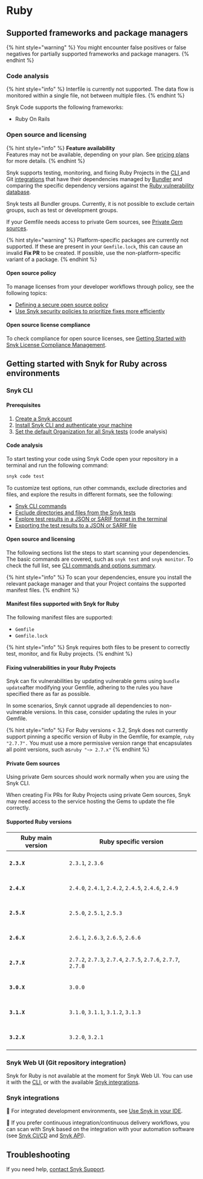 # Ruby

## Supported frameworks and package managers

{% hint style="warning" %}
You might encounter false positives or false negatives for partially supported frameworks and package managers.
{% endhint %}

### Code analysis

{% hint style="info" %}
Interfile is currently not supported. The data flow is monitored within a single file, not between multiple files.
{% endhint %}

Snyk Code supports the following frameworks:

* Ruby On Rails

### Open source and licensing

{% hint style="info" %}
**Feature availability**\
Features may not be available, depending on your plan. See [pricing plans](https://snyk.io/plans/) for more details.
{% endhint %}

Snyk supports testing, monitoring, and fixing Ruby Projects in the [CLI ](ruby.md#snyk-cli)and Git [integrations](ruby.md#snyk-integrations) that have their dependencies managed by [Bundler](https://bundler.io/) and comparing the specific dependency versions against the [Ruby vulnerability database](https://snyk.io/vuln?type=rubygems).

Snyk tests all Bundler groups. Currently, it is not possible to exclude certain groups, such as test or development groups.

If your Gemfile needs access to private Gem sources, see [Private Gem sources](ruby.md#private-gem-sources).

{% hint style="warning" %}
Platform-specific packages are currently not supported. If these are present in your `Gemfile.lock`, this can cause an invalid **Fix PR** to be created. If possible, use the non-platform-specific variant of a package.
{% endhint %}

#### Open source policy

To manage licenses from your developer workflows through policy, see the following topics:

* [Defining a secure open source policy](https://snyk.io/series/open-source-security/open-source-policy/)
* [Use Snyk security policies to prioritize fixes more efficiently](https://snyk.io/blog/snyk-security-policies/)

#### Open source license compliance

To check compliance for open source licenses, see [Getting Started with Snyk License Compliance Management](https://docs.snyk.io/scan-application-code/snyk-open-source/licenses/getting-started-snyk-licensing-compliance).

## Getting started with Snyk for Ruby across environments

### Snyk CLI&#x20;

#### Prerequisites

1. [Create a Snyk account](../../getting-started/quickstart/create-a-snyk-account.md)
2. [Install Snyk CLI and authenticate your machine](../../snyk-cli/getting-started-with-the-snyk-cli.md#install-the-snyk-cli-and-authenticate-your-machine)
3. [Set the default Organization for all Snyk tests](../../scan-application-code/snyk-code/cli-for-snyk-code/set-the-snyk-organization-for-the-cli-tests/setting-the-default-organization-for-all-cli-tests.md) (code analysis)

#### Code analysis

To start testing your code using Snyk Code open your repository in a terminal and run the following  command:

```javascript
snyk code test
```

To customize test options, run other commands, exclude directories and files, and explore the results in different formats, see the following:

* [Snyk CLI commands](../../snyk-cli/commands/#available-commands)
* [Exclude directories and files from the Snyk tests](../../scan-application-code/snyk-code/cli-for-snyk-code/excluding-directories-and-files-from-the-snyk-code-cli-test.md)
* [Explore test results in a JSON or SARIF format in the terminal](../../scan-application-code/snyk-code/cli-for-snyk-code/working-with-the-snyk-code-cli-results/outputting-the-test-results-to-json-or-sarif-format-in-the-terminal.md)
* [Exporting the test results to a JSON or SARIF file](../../scan-application-code/snyk-code/cli-for-snyk-code/working-with-the-snyk-code-cli-results/exporting-the-test-results-to-a-json-or-sarif-file.md)

#### Open source and licensing

The following sections list the steps to start scanning your dependencies. The basic commands are covered, such as `snyk test` and `snyk monitor`. To check the full list, see [CLI commands and options summary](../../snyk-cli/cli-commands-and-options-summary.md).

{% hint style="info" %}
To scan your dependencies, ensure you install the relevant package manager and that your Project contains the supported manifest files.
{% endhint %}

#### Manifest files supported with Snyk for Ruby

The following manifest files are supported:

* `Gemfile`
* `Gemfile.lock`

{% hint style="info" %}
Snyk requires both files to be present to correctly test, monitor, and fix Ruby projects.
{% endhint %}

#### Fixing vulnerabilities in your Ruby Projects

Snyk can fix vulnerabilities by updating vulnerable gems using `bundle update`after modifying your Gemfile, adhering to the rules you have specified there as far as possible.

In some scenarios, Snyk cannot upgrade all dependencies to non-vulnerable versions. In this case, consider updating the rules in your Gemfile.

{% hint style="info" %}
For Ruby versions < 3.2, Snyk does not currently support pinning a specific version of Ruby in the Gemfile, for example, `ruby "2.7.7".` You must use a more permissive version range that encapsulates all point versions, such as`ruby "~> 2.7.x"`
{% endhint %}

#### **Private Gem sources**

Using private Gem sources should work normally when you are using the Snyk CLI.

When creating Fix PRs for Ruby Projects using private Gem sources, Snyk may need access to the service hosting the Gems to update the file correctly.

#### Supported Ruby versions

| Ruby main version           | Ruby specific version                                         |
| --------------------------- | ------------------------------------------------------------- |
| <h4><code>2.3.X</code></h4> | `2.3.1`, `2.3.6`                                              |
| <h4><code>2.4.X</code></h4> | `2.4.0`, `2.4.1`, `2.4.2`, `2.4.5`, `2.4.6`, `2.4.9`          |
| <h4><code>2.5.X</code></h4> | `2.5.0`, `2.5.1`, `2.5.3`                                     |
| <h4><code>2.6.X</code></h4> | `2.6.1`, `2.6.3`, `2.6.5`, `2.6.6`                            |
| <h4><code>2.7.X</code></h4> | `2.7.2`, `2.7.3`, `2.7.4`, `2.7.5`, `2.7.6`, `2.7.7`, `2.7.8` |
| <h4><code>3.0.X</code></h4> | `3.0.0`                                                       |
| <h4><code>3.1.X</code></h4> | `3.1.0`, `3.1.1`, `3.1.2`, `3.1.3`                            |
| <h4><code>3.2.X</code></h4> | `3.2.0`, `3.2.1`                                              |

### Snyk Web UI (Git repository integration)

Snyk for Ruby is not available at the moment for Snyk Web UI. You can use it with the [CLI,](ruby.md#snyk-cli) or with the available [Snyk integrations](ruby.md#snyk-integrations).

### Snyk integrations&#x20;

:link: For integrated development environments, see [Use Snyk in your IDE](../../integrations/ide-tools/).

:link: If you prefer continuous integration/continuous delivery workflows, you can scan with Snyk based on the integration with your automation software (see [Snyk CI/CD](../../integrations/snyk-ci-cd-integrations/) and [Snyk API](../../snyk-api/)).

## Troubleshooting

If you need help, [contact Snyk Support](https://support.snyk.io/hc/en-us).&#x20;
